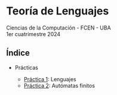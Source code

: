 # Teoría de Lenguajes

Ciencias de la Computación - FCEN - UBA\
1er cuatrimestre 2024

## Índice

- Prácticas

  - [Práctica 1](prácticas/p01): Lenguajes
  - [Práctica 2](prácticas/p02): Autómatas finitos
